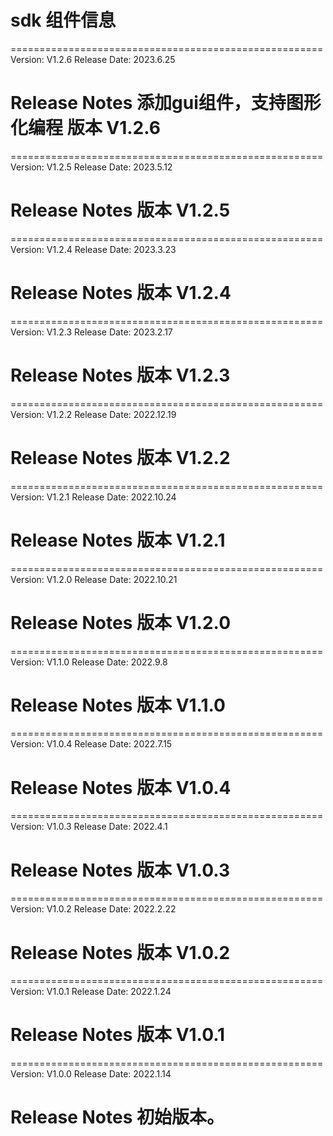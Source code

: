 # sdk 组件信息

======================================================
Version: V1.2.6
Release Date: 2023.6.25

Release Notes
添加gui组件，支持图形化编程
版本 V1.2.6
======================================================

======================================================
Version: V1.2.5
Release Date: 2023.5.12

Release Notes
版本 V1.2.5
======================================================

======================================================
Version: V1.2.4
Release Date: 2023.3.23

Release Notes
版本 V1.2.4
======================================================

======================================================
Version: V1.2.3
Release Date: 2023.2.17

Release Notes
版本 V1.2.3
======================================================

======================================================
Version: V1.2.2
Release Date: 2022.12.19

Release Notes
版本 V1.2.2
======================================================

======================================================
Version: V1.2.1
Release Date: 2022.10.24

Release Notes
版本 V1.2.1
======================================================

======================================================
Version: V1.2.0
Release Date: 2022.10.21

Release Notes
版本 V1.2.0
======================================================

======================================================
Version: V1.1.0
Release Date: 2022.9.8

Release Notes
版本 V1.1.0
======================================================

======================================================
Version: V1.0.4
Release Date: 2022.7.15

Release Notes
版本 V1.0.4
======================================================

======================================================
Version: V1.0.3
Release Date: 2022.4.1

Release Notes
版本 V1.0.3
======================================================

======================================================
Version: V1.0.2
Release Date: 2022.2.22

Release Notes
版本 V1.0.2
======================================================

======================================================
Version: V1.0.1
Release Date: 2022.1.24

Release Notes
版本 V1.0.1
======================================================

======================================================
Version: V1.0.0
Release Date: 2022.1.14

Release Notes
初始版本。
======================================================








